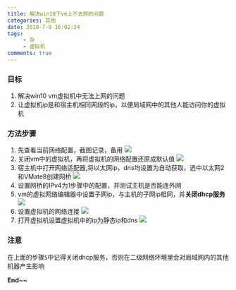 ```yaml
---
title: 解决win10下vm上不去网的问题
categories: 其他
date: 2018-7-9 16:02:24
tags: 
     - 杂
     - 虚拟机
comments: true
---
```


### 目标
1. 解决win10 vm虚拟机中无法上网的问题
2. 让虚拟机ip是和宿主机相同网段的ip，以便局域网中的其他人能访问你的虚拟机

<!-- more -->

### 方法步骤
1. 先查看当前网络配置，截图记录，备用
![](https://cdn.jsdelivr.net/gh/libsgh/blog/themes/material-x/source/img/article/6b162853ly1ft3o8w09p9j20cs0e474r.jpg)
2. 关闭vm中的虚拟机，再将虚拟机的网络配置还原成默认值
![](https://cdn.jsdelivr.net/gh/libsgh/blog/themes/material-x/source/img/article/6b162853ly1ft3ocmdxsnj20gg0elq3l.jpg)
3. 宿主机中打开网络适配器,将以太网ip，dns均设置为自动获取，选中以太网2和VMate8创建网桥
![](https://cdn.jsdelivr.net/gh/libsgh/blog/themes/material-x/source/img/article/6b162853ly1ft3ofuieykj207703owek.jpg)
4. 设置网桥的IPv4为1步骤中的配置，并测试主机是否能连外网
5. vm的虚拟网络编辑器中设置子网ip，与主机的子网ip相同，并**关闭dhcp服务**
![](https://cdn.jsdelivr.net/gh/libsgh/blog/themes/material-x/source/img/article/6b162853ly1ft3ojqnqdij20g3055t8t.jpg)
6. 设置虚拟机的网络连接
![](https://cdn.jsdelivr.net/gh/libsgh/blog/themes/material-x/source/img/article/6b162853ly1ft3olohjerj20k90ia3za.jpg)
7. 打开虚拟机设置虚拟机中的ip为静态ip和dns
![](https://cdn.jsdelivr.net/gh/libsgh/blog/themes/material-x/source/img/article/6b162853ly1ft3oqdm7udj20gb0c73yx.jpg)

### 注意
在上面的步骤<code>5</code>中记得关闭dhcp服务，否则在二级网络环境里会对局域网内的其他机器产生影响

**End~~**
